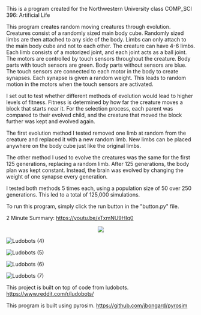 This is a program created for the Northwestern University class COMP_SCI 396: Artificial Life

This program creates random moving creatures through evolution. Creatures consist of a randomly sized main body cube. Randomly sized limbs are then attached to any side of the body. Limbs can only attach to the main body cube and not to each other. The creature can have 4-6 limbs. Each limb consists of a motorized joint, and each joint acts as a ball joint. The motors are controlled by touch sensors throughout the creature. Body parts with touch sensors are green. Body parts without sensors are blue. The touch sensors are connected to each motor in the body to create synapses. Each synapse is given a random weight. This leads to random motion in the motors when the touch sensors are activated.

I set out to test whether different methods of evolution would lead to higher levels of fitness. Fitness is determined by how far the creature moves a block that starts near it. For the selection process, each parent was compared to their evolved child, and the creature that moved the block further was kept and evolved again.

The first evolution method I tested removed one limb at random from the creature and replaced it with a new random limb. New limbs can be placed anywhere on the body cube just like the original limbs.

The other method I used to evolve the creatures was the same for the first 125 generations, replacing a random limb. After 125 generations, the body plan was kept constant. Instead, the brain was evolved by changing the weight of one synapse every generation.

I tested both methods 5 times each, using a population size of 50 over 250 generations. This led to a total of 125,000 simulations.


To run this program, simply click the run button in the "button.py" file.

2 Minute Summary: https://youtu.be/xTxmNU9HIq0

<p align="center">
  <img src=https://user-images.githubusercontent.com/110938963/224574336-ab672e52-78bb-46da-a634-d1fd572c9874.gif>
</p>

![Ludobots (4)](https://user-images.githubusercontent.com/110938963/224574637-0bc439b6-5efb-481c-a4c5-054323d61b0d.jpg)

![Ludobots (5)](https://user-images.githubusercontent.com/110938963/224574644-7784b5af-5aae-4425-933b-2cdb722bee3f.jpg)

![Ludobots (6)](https://user-images.githubusercontent.com/110938963/224574655-6bdfb508-bc07-4ace-9d1f-567d8cbe1529.jpg)

![Ludobots (7)](https://user-images.githubusercontent.com/110938963/224574662-51fe2a52-8031-43c9-a149-ad3ff3b77372.jpg)



This project is built on top of code from ludobots. https://www.reddit.com/r/ludobots/

This program is built using pyrosim. https://github.com/jbongard/pyrosim

